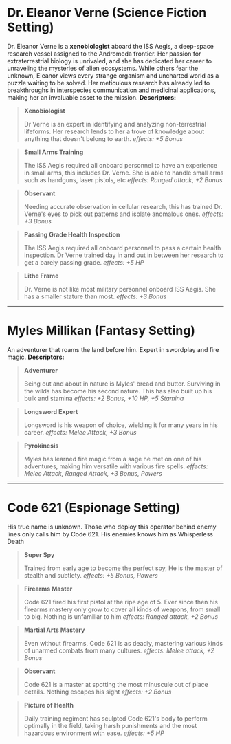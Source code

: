 # **Dr. Eleanor Verne (Science Fiction Setting)**
Dr. Eleanor Verne is a **xenobiologist** aboard the ISS Aegis, a deep-space research vessel assigned to the Andromeda frontier. Her passion for extraterrestrial biology is unrivaled, and she has dedicated her career to unraveling the mysteries of alien ecosystems. While others fear the unknown, Eleanor views every strange organism and uncharted world as a puzzle waiting to be solved. Her meticulous research has already led to breakthroughs in interspecies communication and medicinal applications, making her an invaluable asset to the mission.
**Descriptors:**
> **Xenobiologist**
> 
> Dr Verne is an expert in identifying and analyzing non-terrestrial lifeforms. Her research lends to her a trove of knowledge about anything that doesn't belong to earth.
> _effects: +5 Bonus_

> **Small Arms Training**
> 
> The ISS Aegis required all onboard personnel to have an experience in small arms, this includes Dr. Verne. She is able to handle small arms such as handguns, laser pistols, etc
> _effects: Ranged attack, +2 Bonus_

> **Observant**
> 
> Needing accurate observation in cellular research, this has trained Dr. Verne's eyes to pick out patterns and isolate anomalous ones.
> _effects: +3 Bonus_

> **Passing Grade Health Inspection**
> 
> The ISS Aegis required all onboard personnel to pass a certain health inspection. Dr Verne trained day in and out in between her research to get a barely passing grade.
> _effects: +5 HP_

> **Lithe Frame**
> 
> Dr. Verne is not like most military personnel onboard ISS Aegis. She has a smaller stature than most.
> _effects: +3 Bonus_

---

# Myles Millikan (Fantasy Setting)
An adventurer that roams the land before him. Expert in swordplay and fire magic.
**Descriptors:**
> **Adventurer**
> 
> Being out and about in nature is Myles' bread and butter. Surviving in the wilds has become his second nature. This has also built up his bulk and stamina
> _effects: +2 Bonus, +10 HP, +5 Stamina_

> **Longsword Expert**
> 
> Longsword is his weapon of choice, wielding it for many years in his career.
> _effects: Melee Attack, +3 Bonus_

> **Pyrokinesis**
> 
> Myles has learned fire magic from a sage he met on one of his adventures, making him versatile with various fire spells.
> _effects: Melee Attack, Ranged Attack, +3 Bonus, Powers_

---

# Code 621 (Espionage Setting)
His true name is unknown. Those who deploy this operator behind enemy lines only calls him by Code 621. His enemies knows him as Whisperless Death
> **Super Spy**
> 
> Trained from early age to become the perfect spy, He is the master of stealth and subtlety.
> _effects: +5 Bonus, Powers_

> **Firearms Master**
> 
> Code 621 fired his first pistol at the ripe age of 5. Ever since then his firearms mastery only grow to cover all kinds of weapons, from small to big. Nothing is unfamiliar to him
> _effects: Ranged attack, +2 Bonus_

> **Martial Arts Mastery**
> 
> Even without firearms, Code 621 is as deadly, mastering various kinds of unarmed combats from many cultures.
> _effects: Melee attack, +2 Bonus_

> **Observant**
> 
> Code 621 is a master at spotting the most minuscule out of place details. Nothing escapes his sight
> _effects: +2 Bonus_

> **Picture of Health**
> 
> Daily training regiment has sculpted Code 621's body to perform optimally in the field, taking harsh punishments and the most hazardous environment with ease.
> _effects: +5 HP_

